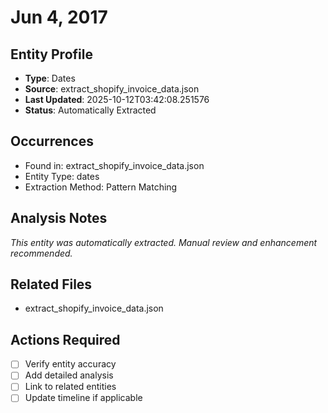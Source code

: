 # Jun 4, 2017

## Entity Profile
- **Type**: Dates
- **Source**: extract_shopify_invoice_data.json
- **Last Updated**: 2025-10-12T03:42:08.251576
- **Status**: Automatically Extracted

## Occurrences
- Found in: extract_shopify_invoice_data.json
- Entity Type: dates
- Extraction Method: Pattern Matching

## Analysis Notes
*This entity was automatically extracted. Manual review and enhancement recommended.*

## Related Files
- extract_shopify_invoice_data.json

## Actions Required
- [ ] Verify entity accuracy
- [ ] Add detailed analysis
- [ ] Link to related entities
- [ ] Update timeline if applicable
